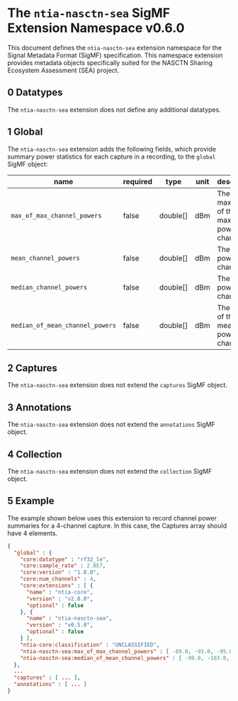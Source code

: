 # The `ntia-nasctn-sea` SigMF Extension Namespace v0.6.0

This document defines the `ntia-nasctn-sea` extension namespace for the Signal Metadata Format (SigMF) specification. This namespace extension provides metadata objects specifically suited for the NASCTN Sharing Ecosystem Assessment (SEA) project.

## 0 Datatypes

The `ntia-nasctn-sea` extension does not define any additional datatypes.

## 1 Global

The `ntia-nasctn-sea` extension adds the following fields, which provide summary power statistics for each capture in a recording, to the `global` SigMF object:

| name                            | required | type     | unit | description                                   |
|---------------------------------|----------|----------|------|-----------------------------------------------|
| `max_of_max_channel_powers`     | false    | double[] | dBm  | The maximum of the maximum power per channel. |
| `mean_channel_powers`           | false    | double[] | dBm  | The mean power per channel.                   |
| `median_channel_powers`         | false    | double[] | dBm  | The median power per channel.                 |
| `median_of_mean_channel_powers` | false    | double[] | dBm  | The median of the mean power per channel.     |

## 2 Captures

The `ntia-nasctn-sea` extension does not extend the `captures` SigMF object.

## 3 Annotations

The `ntia-nasctn-sea` extension does not extend the `annotations` SigMF object.

## 4 Collection

The `ntia-nasctn-sea` extension does not extend the `collection` SigMF object.

## 5 Example

The example shown below uses this extension to record channel power summaries for a 4-channel capture. In this case, the Captures array should have 4 elements.

```json
{
  "global" : {
    "core:datatype" : "rf32_le",
    "core:sample_rate" : 2.8E7,
    "core:version" : "1.0.0",
    "core:num_channels" : 4,
    "core:extensions" : [ {
      "name" : "ntia-core",
      "version" : "v2.0.0",
      "optional" : false
    }, {
      "name" : "ntia-nasctn-sea",
      "version" : "v0.5.0",
      "optional" : false
    } ],
    "ntia-core:classification" : "UNCLASSIFIED",
    "ntia-nasctn-sea:max_of_max_channel_powers" : [ -89.0, -93.0, -95.0, -87.0 ],
    "ntia-nasctn-sea:median_of_mean_channel_powers" : [ -99.0, -103.0, -105.0, -97.0 ]
  },
  ...
  "captures" : [ ... ],
  "annotations" : [ ... ]
}
```
